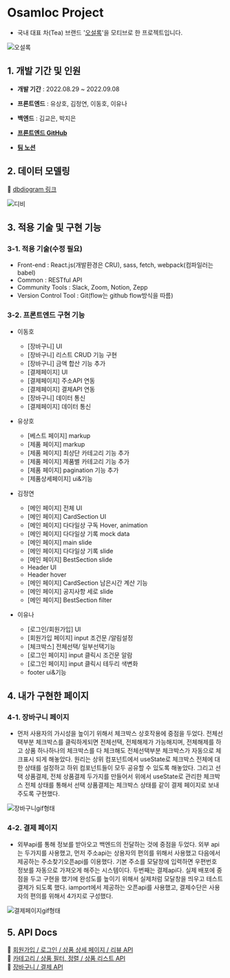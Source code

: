 # Osamloc Project

- 국내 대표 차(Tea) 브랜드 '[오설록](https://www.osulloc.com/kr/ko)'을 모티브로 한 프로젝트입니다.

![오설록](https://user-images.githubusercontent.com/108418225/190359024-709b2df0-3249-4708-8e2f-7d6bcb38c07a.png)

  
  
## 1. 개발 기간 및 인원

- __개발 기간__  : 2022.08.29 ~ 2022.09.08

- __프론트엔드__ : 유상호, 김정연, 이동호, 이유나  

- __백엔드__ : 김교은, 박지은  

- __[프론트엔드 GitHub](https://github.com/wecode-bootcamp-korea/justcode-6-1st-osamloc-front)__ 

- __[팀 노션](https://www.notion.so/wecode/93b4fdf1dd4b49dd9b2fe71f7b85d8d0)__

  
  
## 2. 데이터 모델링

:paperclip:  [dbdiogram 링크](https://dbdiagram.io/d/631550500911f91ba5332730)   

![디비](https://user-images.githubusercontent.com/108418225/190328843-2bbf8125-2c98-43a3-a3d0-f31fd9613631.png)

  
 
## 3. 적용 기술 및 구현 기능

### 3-1. 적용 기술(수정 필요)
+ Front-end : React.js(개발환경은 CRU), sass, fetch, webpack(컴파일러는  babel)
+ Common : RESTful API
+ Community Tools : Slack, Zoom, Notion, Zepp
+ Version Control Tool : Git(flow는 github flow방식을 따름)


### 3-2. 프론트엔드 구현 기능
- 이동호  
  - [장바구니] UI
  - [장바구니] 리스트 CRUD 기능 구현 
  - [장바구니] 금액 합산 기능 추가
  - [결제페이지] UI
  - [결제페이지] 주소API 연동
  - [결제페이지] 결제API 연동
  - [장바구니] 데이터 통신
  - [결제페이지] 데이터 통신

- 유상호
  - [베스트 페이지] markup
  - [제품 페이지] markup
  - [제품 페이지] 최상단 카테고리 기능 추가
  - [제품 페이지] 제품별 카테고리 기능 추가
  - [제품 페이지] pagination 기능 추가
  - [제품상세페이지] ui&기능

- 김정연
  - [메인 페이지] 전체 UI
  - [메인 페이지] CardSection UI
  - [메인 페이지] 다다일상 구독 Hover, animation
  - [메인 페이지] 다다일상 기록 mock data
  - [메인 페이지] main slide
  - [메인 페이지] 다다일상 기록 slide
  - [메인 페이지] BestSection slide
  - Header UI
  - Header hover
  - [메인 페이지] CardSection 남은시간 계산 기능
  - [메인 페이지] 공지사항 세로 slide 
  - [메인 페이지] BestSection filter

- 이유나
  - [로그인/회원가입] UI
  - [회원가입 페이지] input 조건문 /알림설정
  - [체크박스] 전체선택/ 일부선택기능
  - [로그인 페이지] input 클릭시 조건문 알람
  - [로그인 페이지] input 클릭시 테두리 색변화 
  - footer ui&기능 

  
## 4. 내가 구현한 페이지

### 4-1. 장바구니 페이지
- 먼저 사용자의 가시성을 높이기 위해서 체크박스 상호작용에 중점을 두었다. 
전체선택부분 체크박스를 클릭하게되면 전체선택, 전체해제가 가능해지며, 전체해제를 하고 상품 하나하나의 체크박스를 다 체크해도 전체선택부분 체크박스가 자동으로 체크표시 되게 해놓았다. 
원리는 상위 컴포넌트에서 useState로 체크박스 전체에 대한 상태를 설정하고 하위 컴포넌트들이 모두 공유할 수 있도록 해놓았다.
그리고 선택 상품결제, 전체 상품결제 두가지를 만들어서 위에서 useState로 관리한 체크박스 전체 상태를 통해서 선택 상품결제는 체크박스 상태를 같이 결제 페이지로 보내주도록 구현했다.

![장바구니gif형태](https://user-images.githubusercontent.com/88419431/190587405-01e87431-6180-4967-bc8b-64024fb5ed25.gif)

### 4-2. 결제 페이지
- 외부api를 통해 정보를 받아오고 백엔드의 전달하는 것에 중점을 두었다.
외부 api는 두가지를 사용했고, 먼저 주소api는 상용자의 편의를 위해서 사용했고 다음에서 제공하는 주소찾기오픈api를 이용했다.
기본 주소를 모달창에 입력하면 우편번호 정보를 자동으로 가져오게 해주는 시스템이다.
두번째는 결제api다. 실제 배포에 중점을 두고 구현을 했기에 완성도를 높이기 위해서 실제처럼 모달창을 띄우고 테스트 결제가 되도록 했다. iamport에서 제공하는 오픈api를 사용했고, 결제수단은 사용자의 편의를 위해서 4가지로 구성했다.  

![결제페이지gif형태](https://user-images.githubusercontent.com/88419431/190586976-fc7a7e6e-c74d-4d48-8757-e04fc72c4c45.gif)





  
  
## 5. API Docs

:paperclip: [회원가입 / 로그인 / 상품 상세 페이지 / 리뷰 API](https://documenter.getpostman.com/view/22723173/VUxVrQLd)  
:paperclip: [카테고리 / 상품 필터, 정렬 / 상품 리스트 API](https://documenter.getpostman.com/view/22723465/VUxXKNsa)  
:paperclip: [장바구니 / 결제 API](https://documenter.getpostman.com/view/22723465/VVBQX98b)  

